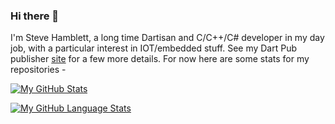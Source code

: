 ### Hi there 👋

I'm Steve Hamblett, a long time Dartisan and C/C++/C# developer in my day job, with a particular interest in IOT/embedded stuff.
See my Dart Pub publisher [site](http://www.darticulate.com) for a few more details.
For now here are some stats for my repositories -

[![My GitHub Stats](https://github-readme-stats.vercel.app/api/?username=shamblett&count_private=true&theme=tokyonight&showicons=true)]()

[![My GitHub Language Stats](https://github-readme-stats.vercel.app/api/top-langs/?username=shamblett&langs_count=5&theme=tokyonight)]()


